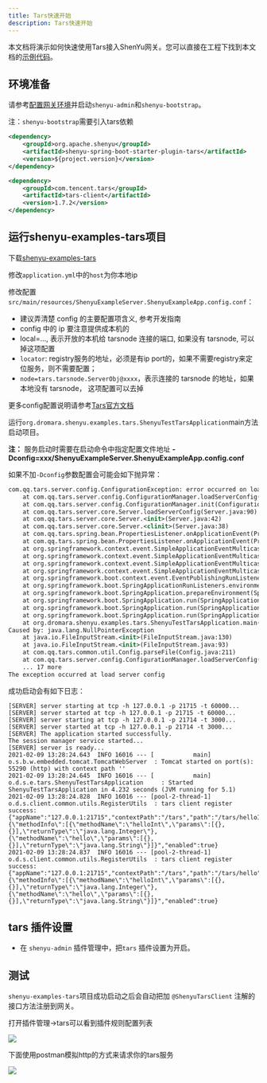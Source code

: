 ```yaml
---
title: Tars快速开始
description: Tars快速开始
---
```


本文档将演示如何快速使用Tars接入ShenYu网关。您可以直接在工程下找到本文档的[示例代码](https://github.com/dromara/shenyu/tree/master/shenyu-examples/shenyu-examples-tars)。

## 环境准备

请参考[配置网关环境](../shenyu-set-up)并启动`shenyu-admin`和`shenyu-bootstrap`。

注：`shenyu-bootstrap`需要引入tars依赖
```xml
<dependency>
    <groupId>org.apache.shenyu</groupId>
    <artifactId>shenyu-spring-boot-starter-plugin-tars</artifactId>
    <version>${project.version}</version>
</dependency>

<dependency>
    <groupId>com.tencent.tars</groupId>
    <artifactId>tars-client</artifactId>
    <version>1.7.2</version>
</dependency>
```

## 运行shenyu-examples-tars项目

下载[shenyu-examples-tars](https://github.com/dromara/shenyu/tree/master/shenyu-examples/shenyu-examples-tars)

修改`application.yml`中的`host`为你本地ip

修改配置`src/main/resources/ShenyuExampleServer.ShenyuExampleApp.config.conf`：

* 建议弄清楚 config 的主要配置项含义, 参考开发指南
* config 中的 ip 要注意提供成本机的
* local=..., 表示开放的本机给 tarsnode 连接的端口, 如果没有 tarsnode, 可以掉这项配置
* `locator`: registry服务的地址，必须是有ip port的，如果不需要registry来定位服务，则不需要配置；
* `node=tars.tarsnode.ServerObj@xxxx`，表示连接的 tarsnode 的地址，如果本地没有 tarsnode， 这项配置可以去掉

更多config配置说明请参考[Tars官方文档](https://github.com/TarsCloud/TarsJava/blob/master/docs/tars_java_user_guide.md)

运行`org.dromara.shenyu.examples.tars.ShenyuTestTarsApplication`main方法启动项目。

**注：** 服务启动时需要在启动命令中指定配置文件地址 **-Dconfig=xxx/ShenyuExampleServer.ShenyuExampleApp.config.conf**

如果不加`-Dconfig`参数配置会可能会如下抛异常：
```xml
com.qq.tars.server.config.ConfigurationException: error occurred on load server config
	at com.qq.tars.server.config.ConfigurationManager.loadServerConfig(ConfigurationManager.java:113)
	at com.qq.tars.server.config.ConfigurationManager.init(ConfigurationManager.java:57)
	at com.qq.tars.server.core.Server.loadServerConfig(Server.java:90)
	at com.qq.tars.server.core.Server.<init>(Server.java:42)
	at com.qq.tars.server.core.Server.<clinit>(Server.java:38)
	at com.qq.tars.spring.bean.PropertiesListener.onApplicationEvent(PropertiesListener.java:37)
	at com.qq.tars.spring.bean.PropertiesListener.onApplicationEvent(PropertiesListener.java:31)
	at org.springframework.context.event.SimpleApplicationEventMulticaster.doInvokeListener(SimpleApplicationEventMulticaster.java:172)
	at org.springframework.context.event.SimpleApplicationEventMulticaster.invokeListener(SimpleApplicationEventMulticaster.java:165)
	at org.springframework.context.event.SimpleApplicationEventMulticaster.multicastEvent(SimpleApplicationEventMulticaster.java:139)
	at org.springframework.context.event.SimpleApplicationEventMulticaster.multicastEvent(SimpleApplicationEventMulticaster.java:127)
	at org.springframework.boot.context.event.EventPublishingRunListener.environmentPrepared(EventPublishingRunListener.java:76)
	at org.springframework.boot.SpringApplicationRunListeners.environmentPrepared(SpringApplicationRunListeners.java:53)
	at org.springframework.boot.SpringApplication.prepareEnvironment(SpringApplication.java:345)
	at org.springframework.boot.SpringApplication.run(SpringApplication.java:308)
	at org.springframework.boot.SpringApplication.run(SpringApplication.java:1226)
	at org.springframework.boot.SpringApplication.run(SpringApplication.java:1215)
	at org.dromara.shenyu.examples.tars.ShenyuTestTarsApplication.main(ShenyuTestTarsApplication.java:38)
Caused by: java.lang.NullPointerException
	at java.io.FileInputStream.<init>(FileInputStream.java:130)
	at java.io.FileInputStream.<init>(FileInputStream.java:93)
	at com.qq.tars.common.util.Config.parseFile(Config.java:211)
	at com.qq.tars.server.config.ConfigurationManager.loadServerConfig(ConfigurationManager.java:63)
	... 17 more
The exception occurred at load server config
```

成功启动会有如下日志：
```shell
[SERVER] server starting at tcp -h 127.0.0.1 -p 21715 -t 60000...
[SERVER] server started at tcp -h 127.0.0.1 -p 21715 -t 60000...
[SERVER] server starting at tcp -h 127.0.0.1 -p 21714 -t 3000...
[SERVER] server started at tcp -h 127.0.0.1 -p 21714 -t 3000...
[SERVER] The application started successfully.
The session manager service started...
[SERVER] server is ready...
2021-02-09 13:28:24.643  INFO 16016 --- [           main] o.s.b.w.embedded.tomcat.TomcatWebServer  : Tomcat started on port(s): 55290 (http) with context path ''
2021-02-09 13:28:24.645  INFO 16016 --- [           main] o.d.s.e.tars.ShenyuTestTarsApplication     : Started ShenyuTestTarsApplication in 4.232 seconds (JVM running for 5.1)
2021-02-09 13:28:24.828  INFO 16016 --- [pool-2-thread-1] o.d.s.client.common.utils.RegisterUtils  : tars client register success: {"appName":"127.0.0.1:21715","contextPath":"/tars","path":"/tars/helloInt","pathDesc":"","rpcType":"tars","serviceName":"ShenyuExampleServer.ShenyuExampleApp.HelloObj","methodName":"helloInt","ruleName":"/tars/helloInt","parameterTypes":"int,java.lang.String","rpcExt":"{\"methodInfo\":[{\"methodName\":\"helloInt\",\"params\":[{},{}],\"returnType\":\"java.lang.Integer\"},{\"methodName\":\"hello\",\"params\":[{},{}],\"returnType\":\"java.lang.String\"}]}","enabled":true} 
2021-02-09 13:28:24.837  INFO 16016 --- [pool-2-thread-1] o.d.s.client.common.utils.RegisterUtils  : tars client register success: {"appName":"127.0.0.1:21715","contextPath":"/tars","path":"/tars/hello","pathDesc":"","rpcType":"tars","serviceName":"ShenyuExampleServer.ShenyuExampleApp.HelloObj","methodName":"hello","ruleName":"/tars/hello","parameterTypes":"int,java.lang.String","rpcExt":"{\"methodInfo\":[{\"methodName\":\"helloInt\",\"params\":[{},{}],\"returnType\":\"java.lang.Integer\"},{\"methodName\":\"hello\",\"params\":[{},{}],\"returnType\":\"java.lang.String\"}]}","enabled":true} 
```

## tars 插件设置

* 在 `shenyu-admin` 插件管理中，把`tars` 插件设置为开启。

## 测试
`shenyu-examples-tars`项目成功启动之后会自动把加 `@ShenyuTarsClient` 注解的接口方法注册到网关。

打开插件管理->tars可以看到插件规则配置列表

![](/img/soul/quick-start/tars/rule-list.png)

下面使用postman模拟http的方式来请求你的tars服务

![](/img/soul/quick-start/tars/postman-test.png)

